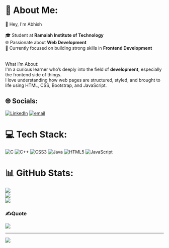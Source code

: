 
# 💫 About Me:
👋 Hey, I'm Abhish<br><br>🎓 Student at **Ramaiah Institute of Technology**  <br>🌐 Passionate about **Web Development**  <br>🎯 Currently focused on building strong skills in **Frontend Development**<br><br><br> What I’m About:<br>I'm a curious learner who’s deeply into the field of **development**, especially the frontend side of things.  <br>I love understanding how web pages are structured, styled, and brought to life using HTML, CSS, Bootstrap, and JavaScript.


## 🌐 Socials:
[![LinkedIn](https://img.shields.io/badge/LinkedIn-%230077B5.svg?logo=linkedin&logoColor=white)](https://linkedin.com/in/linkedin.com/in/abhish-shetty-10b39232b) [![email](https://img.shields.io/badge/Email-D14836?logo=gmail&logoColor=white)](mailto:abhishashokshetty@gmail.com) 

# 💻 Tech Stack:
![C](https://img.shields.io/badge/c-%2300599C.svg?style=for-the-badge&logo=c&logoColor=white) ![C++](https://img.shields.io/badge/c++-%2300599C.svg?style=for-the-badge&logo=c%2B%2B&logoColor=white) ![CSS3](https://img.shields.io/badge/css3-%231572B6.svg?style=for-the-badge&logo=css3&logoColor=white) ![Java](https://img.shields.io/badge/java-%23ED8B00.svg?style=for-the-badge&logo=openjdk&logoColor=white) ![HTML5](https://img.shields.io/badge/html5-%23E34F26.svg?style=for-the-badge&logo=html5&logoColor=white) ![JavaScript](https://img.shields.io/badge/javascript-%23323330.svg?style=for-the-badge&logo=javascript&logoColor=%23F7DF1E)
# 📊 GitHub Stats:
![](https://github-readme-stats.vercel.app/api?username=abhishettyy&theme=dark&hide_border=false&include_all_commits=false&count_private=false)<br/>
![](https://nirzak-streak-stats.vercel.app/?user=abhishettyy&theme=dark&hide_border=false)<br/>
![](https://github-readme-stats.vercel.app/api/top-langs/?username=abhishettyy&theme=dark&hide_border=false&include_all_commits=false&count_private=false&layout=compact)

### ✍️Quote
![](https://quotes-github-readme.vercel.app/api?type=horizontal&theme=radical)

---
[![](https://visitcount.itsvg.in/api?id=abhishettyy&icon=0&color=0)](https://visitcount.itsvg.in)

<!-- Proudly created with GPRM ( https://gprm.itsvg.in ) -->

<!-- Proudly created with GPRM ( https://gprm.itsvg.in ) -->
<!-- Proudly created with GPRM ( https://gprm.itsvg.in ) -->
